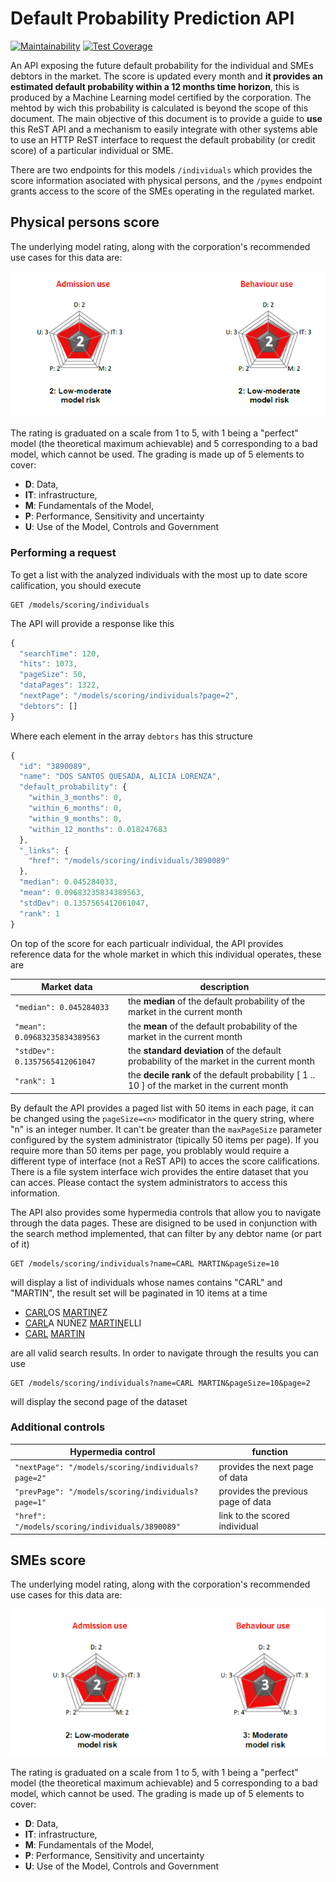 # Default Probability Prediction API

[![Maintainability](https://api.codeclimate.com/v1/badges/e74308bdc62b801f3112/maintainability)](https://codeclimate.com/github/Neurus1970/models/maintainability) [![Test Coverage](https://api.codeclimate.com/v1/badges/e74308bdc62b801f3112/test_coverage)](https://codeclimate.com/github/Neurus1970/models/test_coverage)

An API exposing the future default probability for the individual and SMEs debtors in the market.
The score is updated every month and __it provides an estimated default probability within a 12 months time horizon__, this is produced by a Machine Learning model certified by the corporation. The mehtod by wich this probability is calculated is beyond the scope of this document. The main objective of this document is to provide a guide to __use__ this ReST API and a mechanism to easily integrate with other systems able to use an HTTP ReST interface to request the default probability (or credit score) of a particular individual or SME.

There are two endpoints for this models `/individuals` which provides the score information asociated with physical persons, and the `/pymes` endpoint grants access to the score of the SMEs operating in the regulated market.

## Physical persons score

The underlying model rating, along with the corporation's recommended use cases for this data are:

![individuals model score](resources/individuals_model_score.png)

The rating is graduated on a scale from 1 to 5, with 1 being a "perfect" model (the theoretical maximum achievable) and 5 corresponding to a bad model, which cannot be used.
The grading is made up of 5 elements to cover:
* __D__: Data,
* __IT__: infrastructure,
* __M__: Fundamentals of the Model,
* __P__: Performance, Sensitivity and uncertainty
* __U__: Use of the Model, Controls and Government


### Performing a request

To get a list with the analyzed individuals with the most up to date score calification, you should execute

```http
GET /models/scoring/individuals
```

The API will provide a response like this

```javascript
{
  "searchTime": 120,
  "hits": 1073,
  "pageSize": 50,
  "dataPages": 1322,
  "nextPage": "/models/scoring/individuals?page=2",
  "debtors": []
}
```

Where each element in the array `debtors` has this structure

```javascript
{
  "id": "3890089",
  "name": "DOS SANTOS QUESADA, ALICIA LORENZA",
  "default_probability": {
    "within_3_months": 0,
    "within_6_months": 0,
    "within_9_months": 0,
    "within_12_months": 0.018247683
  },
  "_links": {
    "href": "/models/scoring/individuals/3890089"
  },
  "median": 0.045284033,
  "mean": 0.09683235834389563,
  "stdDev": 0.1357565412061047,
  "rank": 1
}
```  

On top of the score for each particualr individual, the API provides reference data for the whole market in which this individual operates, these are

| Market data                    | description                                                                                      |
| ------------------------------ | ------------------------------------------------------------------------------------------------ |
| `"median": 0.045284033`        | the __median__ of the default probability of the market in the current month                     |
| `"mean": 0.09683235834389563`  | the __mean__ of the default probability of the market in the current month                       |
| `"stdDev": 0.1357565412061047` | the __standard deviation__ of the default probability of the market in the current month         |
| `"rank": 1`                    | the __decile rank__ of the default probability [ 1 .. 10 ] of the market in the current month |

By default the API provides a paged list with 50 items in each page, it can be changed using the `pageSize=<n>` modificator in the query string, where "n" is an integer number. It can't be greater than the `maxPageSize` parameter configured by the system administrator (tipically 50 items per page). If you require more than 50 items per page, you problably would require a different type of interface (not a ReST API) to acces the score califications. There is a file system interface wich provides the entire dataset that you can acces. Please contact the system administrators to access this information.

The API also provides some hypermedia controls that allow you to navigate through the data pages. These are disigned to be used in conjunction with the search method implemented, that can filter by any debtor name (or part of it)

```http
GET /models/scoring/individuals?name=CARL MARTIN&pageSize=10
```

will display a list of individuals whose names contains "CARL" and "MARTIN", the result set will be paginated in 10 items at a time

* <ins>CARL</ins>OS <ins>MARTIN</ins>EZ
* <ins>CARL</ins>A NUÑEZ <ins>MARTIN</ins>ELLI
* <ins>CARL</ins> <ins>MARTIN</ins>

are all valid search results. In order to navigate through the results you can use

```http
GET /models/scoring/individuals?name=CARL MARTIN&pageSize=10&page=2
```

will display the second page of the dataset

### Additional controls

| Hypermedia control                                  | function                            |
| --------------------------------------------------- | ----------------------------------- |
| `"nextPage": "/models/scoring/individuals?page=2"`  | provides the next page of data      |
| `"prevPage": "/models/scoring/individuals?page=1"`  | provides the previous page of data  |
| `"href": "/models/scoring/individuals/3890089"`     | link to the scored individual       |


## SMEs score

The underlying model rating, along with the corporation's recommended use cases for this data are:

![sme model calification](resources/pymes_model_score.png)

The rating is graduated on a scale from 1 to 5, with 1 being a "perfect" model (the theoretical maximum achievable) and 5 corresponding to a bad model, which cannot be used.
The grading is made up of 5 elements to cover:
* __D__: Data,
* __IT__: infrastructure,
* __M__: Fundamentals of the Model,
* __P__: Performance, Sensitivity and uncertainty
* __U__: Use of the Model, Controls and Government
